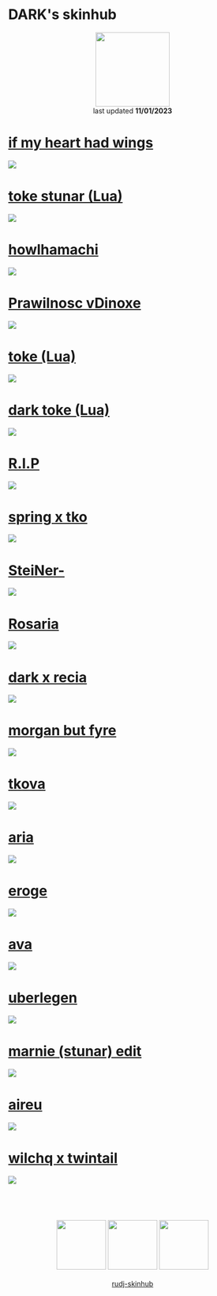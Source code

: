 # DARK's skinhub
<p align="center">
<a href="https://osu.ppy.sh/users/5240155">
  <img src="https://a.ppy.sh/5240155"  
       width="150"
       height="150"></a>
<br>
last updated <b>11/01/2023</b>
</p>

# [if my heart had wings](https://github.com/rudj-skinhub/woal/raw/tyfh/dark/if%20my%20heart%20had%20wings.osk)
[![](https://i.imgur.com/8nlceaX.png)](https://github.com/rudj-skinhub/woal/raw/tyfh/dark/if%20my%20heart%20had%20wings.osk)

# [toke stunar (Lua)](https://github.com/rudj-skinhub/woal/raw/tyfh/dark/-%20%2B%20toke%20stunar.osk)
[![](https://i.imgur.com/bOilDwJ.png)](https://github.com/rudj-skinhub/woal/raw/tyfh/dark/-%20%2B%20toke%20stunar.osk)

# [howlhamachi](https://github.com/rudj-skinhub/woal/raw/tyfh/dark/howl.osk)
[![](https://i.imgur.com/ARFxpZD.png)](https://github.com/rudj-skinhub/woal/raw/tyfh/dark/howl.osk)

# [Prawilnosc vDinoxe](https://github.com/rudj-skinhub/woal/raw/tyfh/dark/Prawilnosc_vDinoxe.osk)
[![](https://i.imgur.com/zXe9Za2.png)](https://github.com/rudj-skinhub/woal/raw/tyfh/dark/Prawilnosc_vDinoxe.osk)

# [toke (Lua)](https://github.com/rudj-skinhub/woal/raw/tyfh/dark/-%20%2B%20toke.osk)
[![](https://i.imgur.com/rX8Q4Ld.png)](https://github.com/rudj-skinhub/woal/raw/tyfh/dark/-%20%2B%20toke.osk)

# [dark toke (Lua)](https://github.com/rudj-skinhub/woal/raw/tyfh/dark/-%20%2B%20dark%20toke.osk)
[![](https://i.imgur.com/m5qZuke.png)](https://github.com/rudj-skinhub/woal/raw/tyfh/dark/-%20%2B%20dark%20toke.osk)

# [R.I.P](https://github.com/rudj-skinhub/woal/raw/tyfh/dark/R.I.P.osk)
[![](https://i.imgur.com/ny3dOwg.png)](https://github.com/rudj-skinhub/woal/raw/tyfh/dark/R.I.P.osk)

# [spring x tko](https://github.com/rudj-skinhub/woal/raw/tyfh/dark/-%20spring%20x%20tko.osk)
[![](https://i.imgur.com/3SjxXZh.png)](https://github.com/rudj-skinhub/woal/raw/tyfh/dark/-%20spring%20x%20tko.osk)

# [SteiNer-](https://github.com/rudj-skinhub/woal/raw/tyfh/dark/SteiNer-.osk)
[![](https://i.imgur.com/VuYnzF8.png)](https://github.com/rudj-skinhub/woal/raw/tyfh/dark/SteiNer-.osk)

# [Rosaria](https://github.com/rudj-skinhub/woal/raw/tyfh/dark/Rosaria.osk)
[![](https://i.imgur.com/AS0hNxC.png)](https://github.com/rudj-skinhub/woal/raw/tyfh/dark/Rosaria.osk)

# [dark x recia](https://github.com/rudj-skinhub/woal/raw/tyfh/dark/-%20%2B%20dark%20x%20recia.osk)
[![](https://i.imgur.com/1eYxURh.png)](https://github.com/rudj-skinhub/woal/raw/tyfh/dark/-%20%2B%20dark%20x%20recia.osk)

# [morgan but fyre](https://github.com/rudj-skinhub/woal/raw/tyfh/dark/morgan_but_fyre.osk)
[![](https://i.imgur.com/5eYnpx1.png)](https://github.com/rudj-skinhub/woal/raw/tyfh/dark/morgan_but_fyre.osk)

# [tkova](https://github.com/rudj-skinhub/woal/raw/tyfh/dark/h8qw06.osk)
[![](https://i.imgur.com/i8p7yQs.png)](https://github.com/rudj-skinhub/woal/raw/tyfh/dark/h8qw06.osk)

# [aria](https://github.com/rudj-skinhub/woal/raw/tyfh/dark/-%20%2B%20aria.osk)
[![](https://i.imgur.com/hx3KmH6.png)](https://github.com/rudj-skinhub/woal/raw/tyfh/dark/-%20%2B%20aria.osk)

# [eroge](https://github.com/rudj-skinhub/woal/raw/tyfh/dark/eroge.osk)
[![](https://i.imgur.com/RCoDiGh.png)](https://github.com/rudj-skinhub/woal/raw/tyfh/dark/eroge.osk)

# [ava](https://github.com/rudj-skinhub/woal/raw/tyfh/dark/%2B%20ava%20v1.osk)
[![](https://i.imgur.com/J7qPYCz.png)](https://github.com/rudj-skinhub/woal/raw/tyfh/dark/%2B%20ava%20v1.osk)

# [uberlegen](https://github.com/rudj-skinhub/woal/raw/tyfh/dark/Uberlegen_Skin_beta9.osk)
[![](https://i.imgur.com/vgDrllN.png)](https://github.com/rudj-skinhub/woal/raw/tyfh/dark/Uberlegen_Skin_beta9.osk)

# [marnie (stunar) edit](https://github.com/rudj-skinhub/woal/raw/tyfh/dark/marnie%20(stunar)%20edit.osk)
[![](https://i.imgur.com/qO20WhO.png)](https://github.com/rudj-skinhub/woal/raw/tyfh/dark/marnie%20(stunar)%20edit.osk)

# [aireu](https://github.com/rudj-skinhub/woal/raw/tyfh/dark/-_Aireu.osk)
[![](https://i.imgur.com/LUv0xa7.png)](https://github.com/rudj-skinhub/woal/raw/tyfh/dark/-_Aireu.osk)

# [wilchq x twintail](https://github.com/rudj-skinhub/woal/raw/tyfh/dark/wilchq%20edit.osk)
[![](https://i.imgur.com/ZFmETSM.png)](https://github.com/rudj-skinhub/woal/raw/tyfh/dark/wilchq%20edit.osk)

#
<p align="center">
  <br></br>
  <a href="https://www.twitch.tv/darkosu_">
  <img src="https://i.imgur.com/HM030lk.png" 
       width="100" 
       height="100"></a>
  <a href="https://www.youtube.com/channel/UC9MljNLpwSJw5MureE5sU5Q">
  <img src="https://i.imgur.com/YWbDUUy.png"  
       width="100" 
       height="100"></a>
  <a href="https://twitter.com/fvrsty">
  <img src="https://i.imgur.com/PUQ5uWf.png" 
       width="100" 
       height="100"></a>
  <br></br>
  <a href="README.md">rudj-skinhub</a>
 </p>
